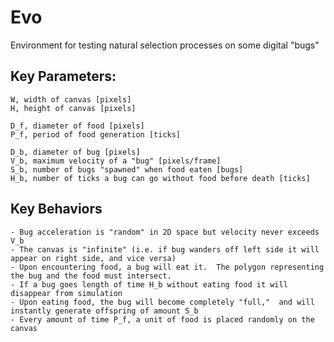 # Evo
Environment for testing natural selection processes on some digital "bugs"

## Key Parameters:

    W, width of canvas [pixels]
    H, height of canvas [pixels]

    D_f, diameter of food [pixels]
    P_f, period of food generation [ticks]

    D_b, diameter of bug [pixels]
    V_b, maximum velocity of a "bug" [pixels/frame]
    S_b, number of bugs "spawned" when food eaten [bugs]
    H_b, number of ticks a bug can go without food before death [ticks]

  ## Key Behaviors

    - Bug acceleration is "random" in 2D space but velocity never exceeds V_b
    - The canvas is "infinite" (i.e. if bug wanders off left side it will appear on right side, and vice versa)
    - Upon encountering food, a bug will eat it.  The polygon representing the bug and the food must intersect.
    - If a bug goes length of time H_b without eating food it will disappear from simulation
    - Upon eating food, the bug will become completely "full,"  and will instantly generate offspring of amount S_b
    - Every amount of time P_f, a unit of food is placed randomly on the canvas
